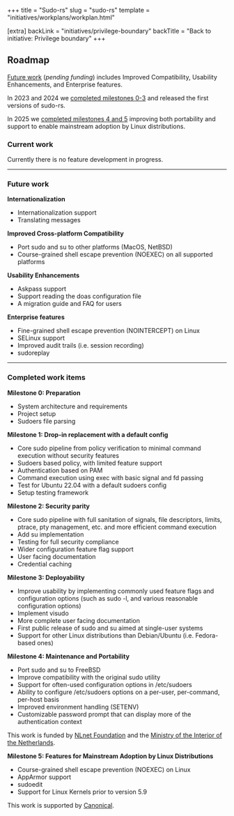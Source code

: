 +++
title = "Sudo-rs"
slug = "sudo-rs"
template = "initiatives/workplans/workplan.html"

[extra]
backLink = "initiatives/privilege-boundary"
backTitle = "Back to initiative: Privilege boundary"
+++

## Roadmap

[Future work](#future-work) (*pending funding*) includes Improved Compatibility, Usability Enhancements, and Enterprise features.

In 2023 and 2024 we [completed milestones 0-3](#completed-work-items) and released the first versions of sudo-rs.

In 2025 we [completed milestones 4 and 5](#completed-work-items) improving both portability and support to enable mainstream adoption by Linux distributions.

### Current work

Currently there is no feature development in progress.  

--- 

### Future work

**Internationalization**

* Internationalization support	
* Translating messages	

**Improved Cross-platform Compatibility**

* Port sudo and su to other platforms (MacOS, NetBSD)
* Course-grained shell escape prevention (NOEXEC) on all supported platforms

**Usability Enhancements**

* Askpass support
* Support reading the doas configuration file
* A migration guide and FAQ for users

**Enterprise features**

* Fine-grained shell escape prevention (NOINTERCEPT) on Linux
* SELinux support
* Improved audit trails (i.e. session recording)
* sudoreplay

--- 

### Completed work items

**Milestone 0: Preparation**

* System architecture and requirements
* Project setup
* Sudoers file parsing

**Milestone 1: Drop-in replacement with a default config**

* Core sudo pipeline from policy verification to minimal command execution without
security features
* Sudoers based policy, with limited feature support
* Authentication based on PAM
* Command execution using exec with basic signal and fd passing
* Test for Ubuntu 22.04 with a default sudoers config
* Setup testing framework

**Milestone 2: Security parity**

* Core sudo pipeline with full sanitation of signals, file descriptors, limits, ptrace, pty management, etc. and
more efficient command execution
* Add su implementation
* Testing for full security compliance
* Wider configuration feature flag support
* User facing documentation
* Credential caching

**Milestone 3: Deployability**

* Improve usability by implementing commonly used feature flags and configuration options (such as sudo -l, and various reasonable configuration options)
* Implement visudo
* More complete user facing documentation
* First public release of sudo and su aimed at single-user systems
* Support for other Linux distributions than Debian/Ubuntu (i.e. Fedora-based ones)

**Milestone 4: Maintenance and Portability**

* Port sudo and su to FreeBSD
* Improve compatibility with the original sudo utility
* Support for often-used configuration options in /etc/sudoers
* Ability to configure /etc/sudoers options on a per-user, per-command, per-host basis
* Improved environment handling (SETENV)
* Customizable password prompt that can display more of the authentication context

This work is funded by [NLnet Foundation](https://nlnet.nl/project/sudo-rs/) and the [Ministry of the Interior of the Netherlands](https://www.government.nl/ministries/ministry-of-the-interior-and-kingdom-relations).

**Milestone 5: Features for Mainstream Adoption by Linux Distributions**

* Course-grained shell escape prevention (NOEXEC) on Linux
* AppArmor support
* sudoedit
* Support for Linux Kernels prior to version 5.9

This work is supported by [Canonical](https://discourse.ubuntu.com/t/carefully-but-purposefully-oxidising-ubuntu/56995).